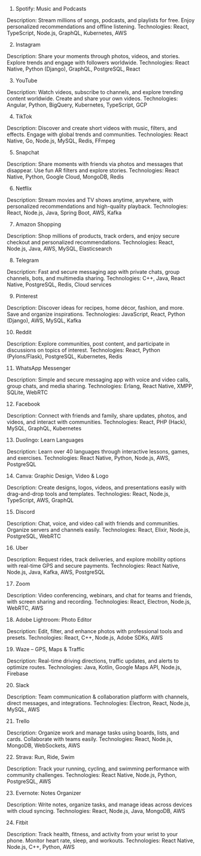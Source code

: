 1. Spotify: Music and Podcasts

Description: Stream millions of songs, podcasts, and playlists for free. Enjoy personalized recommendations and offline listening.
Technologies: React, TypeScript, Node.js, GraphQL, Kubernetes, AWS

2. Instagram

Description: Share your moments through photos, videos, and stories. Explore trends and engage with followers worldwide.
Technologies: React Native, Python (Django), GraphQL, PostgreSQL, React

3. YouTube

Description: Watch videos, subscribe to channels, and explore trending content worldwide. Create and share your own videos.
Technologies: Angular, Python, BigQuery, Kubernetes, TypeScript, GCP

4. TikTok

Description: Discover and create short videos with music, filters, and effects. Engage with global trends and communities.
Technologies: React Native, Go, Node.js, MySQL, Redis, FFmpeg

5. Snapchat

Description: Share moments with friends via photos and messages that disappear. Use fun AR filters and explore stories.
Technologies: React Native, Python, Google Cloud, MongoDB, Redis

6. Netflix

Description: Stream movies and TV shows anytime, anywhere, with personalized recommendations and high-quality playback.
Technologies: React, Node.js, Java, Spring Boot, AWS, Kafka

7. Amazon Shopping

Description: Shop millions of products, track orders, and enjoy secure checkout and personalized recommendations.
Technologies: React, Node.js, Java, AWS, MySQL, Elasticsearch

8. Telegram

Description: Fast and secure messaging app with private chats, group channels, bots, and multimedia sharing.
Technologies: C++, Java, React Native, PostgreSQL, Redis, Cloud services

9. Pinterest

Description: Discover ideas for recipes, home décor, fashion, and more. Save and organize inspirations.
Technologies: JavaScript, React, Python (Django), AWS, MySQL, Kafka

10. Reddit

Description: Explore communities, post content, and participate in discussions on topics of interest.
Technologies: React, Python (Pylons/Flask), PostgreSQL, Kubernetes, Redis

11. WhatsApp Messenger

Description: Simple and secure messaging app with voice and video calls, group chats, and media sharing.
Technologies: Erlang, React Native, XMPP, SQLite, WebRTC

12. Facebook

Description: Connect with friends and family, share updates, photos, and videos, and interact with communities.
Technologies: React, PHP (Hack), MySQL, GraphQL, Kubernetes

13. Duolingo: Learn Languages

Description: Learn over 40 languages through interactive lessons, games, and exercises.
Technologies: React Native, Python, Node.js, AWS, PostgreSQL

14. Canva: Graphic Design, Video & Logo

Description: Create designs, logos, videos, and presentations easily with drag-and-drop tools and templates.
Technologies: React, Node.js, TypeScript, AWS, GraphQL

15. Discord

Description: Chat, voice, and video call with friends and communities. Organize servers and channels easily.
Technologies: React, Elixir, Node.js, PostgreSQL, WebRTC

16. Uber

Description: Request rides, track deliveries, and explore mobility options with real-time GPS and secure payments.
Technologies: React Native, Node.js, Java, Kafka, AWS, PostgreSQL

17. Zoom

Description: Video conferencing, webinars, and chat for teams and friends, with screen sharing and recording.
Technologies: React, Electron, Node.js, WebRTC, AWS

18. Adobe Lightroom: Photo Editor

Description: Edit, filter, and enhance photos with professional tools and presets.
Technologies: React, C++, Node.js, Adobe SDKs, AWS

19. Waze – GPS, Maps & Traffic

Description: Real-time driving directions, traffic updates, and alerts to optimize routes.
Technologies: Java, Kotlin, Google Maps API, Node.js, Firebase

20. Slack

Description: Team communication & collaboration platform with channels, direct messages, and integrations.
Technologies: Electron, React, Node.js, MySQL, AWS

21. Trello

Description: Organize work and manage tasks using boards, lists, and cards. Collaborate with teams easily.
Technologies: React, Node.js, MongoDB, WebSockets, AWS

22. Strava: Run, Ride, Swim

Description: Track your running, cycling, and swimming performance with community challenges.
Technologies: React Native, Node.js, Python, PostgreSQL, AWS

23. Evernote: Notes Organizer

Description: Write notes, organize tasks, and manage ideas across devices with cloud syncing.
Technologies: React, Node.js, Java, MongoDB, AWS

24. Fitbit

Description: Track health, fitness, and activity from your wrist to your phone. Monitor heart rate, sleep, and workouts.
Technologies: React Native, Node.js, C++, Python, AWS
